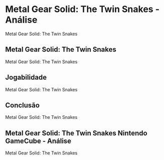 ---
---

# Metal Gear Solid: The Twin Snakes - Análise

Metal Gear Solid: The Twin Snakes

## Metal Gear Solid: The Twin Snakes

Metal Gear Solid: The Twin Snakes

## Jogabilidade

Metal Gear Solid: The Twin Snakes

## Conclusão

Metal Gear Solid: The Twin Snakes

## Metal Gear Solid: The Twin Snakes Nintendo GameCube - Análise

Metal Gear Solid: The Twin Snakes
